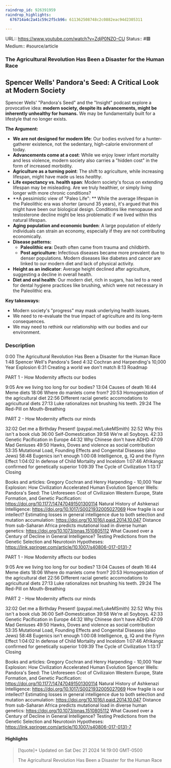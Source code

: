 ```yaml
---
raindrop_id: 926391959
raindrop_highlights:
  676714a4c2a41c59c2f5cb96: 611362508748c2c0882eac94d2305311

---
```


URL:: https://www.youtube.com/watch?v=ZdjP0NZO-CU
Status:: #🟩 
Medium:: #source/article


### The Agricultural Revolution Has Been a Disaster for the Human Race

## Spencer Wells' Pandora's Seed: A Critical Look at Modern Society

Spencer Wells' "Pandora's Seed" and the "Insight" podcast explore a provocative idea: **modern society, despite its advancements, might be inherently unhealthy for humans.** We may be fundamentally built for a lifestyle that no longer exists. 

**The Argument:**

* **We are not designed for modern life**: Our bodies evolved for a hunter-gatherer existence, not the sedentary, high-calorie environment of today.
* **Advancements come at a cost**: While we enjoy lower infant mortality and less violence, modern society also carries a "hidden cost" in the form of increased morbidity. 
* **Agriculture as a turning point**: The shift to agriculture, while increasing lifespan, might have made us less *healthy*. 
* **Life expectancy vs. health span**: Modern society's focus on extending lifespan may be misleading. Are we truly healthier, or simply living longer with more chronic conditions?
* **A pessimistic view of "Paleo Life": **  While the average lifespan in the Paleolithic era was shorter (around 35 years), it's argued that this might have been our biological design.  Conditions like menopause and testosterone decline might be less problematic if we lived within this natural lifespan. 
* **Aging population and economic burden**: A large population of elderly individuals can strain an economy, especially if they are not contributing economically.  
* **Disease patterns:**
    * **Paleolithic era:** Death often came from trauma and childbirth.
    * **Post agriculture:**  Infectious diseases became more prevalent due to denser populations. Modern diseases like diabetes and cancer are linked to our modern diet and lack of physical activity.
* **Height as an indicator**:  Average height declined after agriculture, suggesting a decline in overall health. 
* **Diet and oral health**:  Our modern diet, rich in sugars, has led to a need for dental hygiene practices like brushing, which were not necessary in the Paleolithic era.

**Key takeaways:**

*  Modern society's "progress" may mask underlying health issues.
* We need to re-evaluate the true impact of agriculture and its long-term consequences.
* We may need to rethink our relationship with our bodies and our environment.


### Description
0:00 The Agricultural Revolution Has Been a Disaster for the Human Race
1:48 Spencer Well&#39;s Pandora&#39;s Seed
4:32 Cochran and Harpending&#39;s 10,000 Year Explosion
6:31 Creating a world we don&#39;t match
8:13 Roadmap

PART 1 - How Modernity affects our bodies

9:05 Are we living too long for our bodies?
13:04 Causes of death
16:44 Meme diets
18:06 Where do manlets come from?
20:53 Homogenization of the agricultural diet
22:56 Different racial genetic accomodations to agricultural diets
27:13 Luke rationalizes not brushing his teeth.
29:24 The Red-Pill on Mouth-Breathing

PART 2 - How Modernity affects our minds

32:02 Get me a Birthday Present! (paypal.me/LukeMSmith)
32:52 Why this isn&#39;t a book club
36:00 Self-Domestication
39:58 We&#39;re all Soyboys.
42:33 Genetic Pacification in Europe
44:32 Why Chinese don&#39;t have ADHD
47:09 Mad Geniuses
49:50 Hawks, Doves and violence as social contribution
53:35 Mutational Load, Founding Effects and Congenital Diseases (also Jews)
58:48 Eugenics isn&#39;t enough
1:00:08 Intelligence, g, IQ and the Flynn Effect
1:04:02 In defense of Child Mortality and Inceldom
1:07:46 Afrikangz confirmed for genetically superior
1:09:39 The Cycle of Civilization
1:13:17 Closing

Books and articles:
Gregory Cochran and Henry Harpending - 10,000 Year Explosion: How Civilization Accelerated Human Evolution
Spencer Wells: Pandora&#39;s Seed: The Unforeseen Cost of Civilizaion
Western Europe, State Formation, and Genetic Pacification: https://doi.org/10.1177/147470491501300114
Natural History of Ashkenazi Intelligence: https://doi.org/10.1017/S0021932005027069
How fragile is our intellect? Estimating losses in general intelligence due to both selection and mutation accumulation: https://doi.org/10.1016/j.paid.2014.10.047
Distance from sub-Saharan Africa predicts mutational load in diverse human genetics: https://doi.org/10.1073/pnas.1510805112
What Caused over a Century of Decline in General Intelligence? Testing Predictions from the Genetic Selection and Neurotoxin Hypotheses: https://link.springer.com/article/10.1007/s40806-017-0131-7

 PART 1 - How Modernity affects our bodies

 9:05 Are we living too long for our bodies? 13:04 Causes of death 16:44 Meme diets 18:06 Where do manlets come from? 20:53 Homogenization of the agricultural diet 22:56 Different racial genetic accomodations to agricultural diets 27:13 Luke rationalizes not brushing his teeth. 29:24 The Red-Pill on Mouth-Breathing

 PART 2 - How Modernity affects our minds

 32:02 Get me a Birthday Present! (paypal.me/LukeMSmith) 32:52 Why this isn&#39;t a book club 36:00 Self-Domestication 39:58 We&#39;re all Soyboys. 42:33 Genetic Pacification in Europe 44:32 Why Chinese don&#39;t have ADHD 47:09 Mad Geniuses 49:50 Hawks, Doves and violence as social contribution 53:35 Mutational Load, Founding Effects and Congenital Diseases (also Jews) 58:48 Eugenics isn&#39;t enough 1:00:08 Intelligence, g, IQ and the Flynn Effect 1:04:02 In defense of Child Mortality and Inceldom 1:07:46 Afrikangz confirmed for genetically superior 1:09:39 The Cycle of Civilization 1:13:17 Closing

 Books and articles: Gregory Cochran and Henry Harpending - 10,000 Year Explosion: How Civilization Accelerated Human Evolution Spencer Wells: Pandora&#39;s Seed: The Unforeseen Cost of Civilizaion Western Europe, State Formation, and Genetic Pacification: https://doi.org/10.1177/147470491501300114 Natural History of Ashkenazi Intelligence: https://doi.org/10.1017/S0021932005027069 How fragile is our intellect? Estimating losses in general intelligence due to both selection and mutation accumulation: https://doi.org/10.1016/j.paid.2014.10.047 Distance from sub-Saharan Africa predicts mutational load in diverse human genetics: https://doi.org/10.1073/pnas.1510805112 What Caused over a Century of Decline in General Intelligence? Testing Predictions from the Genetic Selection and Neurotoxin Hypotheses: https://link.springer.com/article/10.1007/s40806-017-0131-7

#### Highlights

> [!quote]+ Updated on Sat Dec 21 2024 14:19:00 GMT-0500
>
> The Agricultural Revolution Has Been a Disaster for the Human Race
